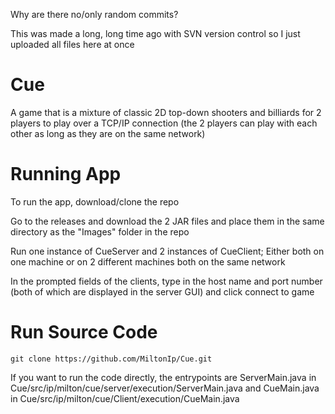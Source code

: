 Why are there no/only random commits?

This was made a long, long time ago with SVN version control so I just uploaded all files here at once

# Cue
A game that is a mixture of classic 2D top-down shooters and billiards for 2 players to play over a TCP/IP connection (the 2 players can play with each other as long as they are on the same network)

# Running App
To run the app, download/clone the repo

Go to the releases and download the 2 JAR files and place them in the same directory as the "Images" folder in the repo

Run one instance of CueServer and 2 instances of CueClient; Either both on one machine or on 2 different machines both on the same network

In the prompted fields of the clients, type in the host name and port number (both of which are displayed in the server GUI) and click connect to game

# Run Source Code
`git clone https://github.com/MiltonIp/Cue.git`

If you want to run the code directly, the entrypoints are ServerMain.java in Cue/src/ip/milton/cue/server/execution/ServerMain.java and CueMain.java in Cue/src/ip/milton/cue/Client/execution/CueMain.java

